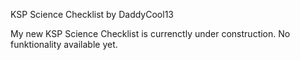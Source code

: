 KSP Science Checklist by DaddyCool13

My new KSP Science Checklist is currenctly under construction. No funktionality available yet.
